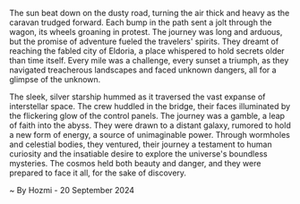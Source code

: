 
The sun beat down on the dusty road, turning the air thick and heavy as the caravan trudged forward. Each bump in the path sent a jolt through the wagon, its wheels groaning in protest. The journey was long and arduous, but the promise of adventure fueled the travelers' spirits.  They dreamt of reaching the fabled city of Eldoria, a place whispered to hold secrets older than time itself. Every mile was a challenge, every sunset a triumph, as they navigated treacherous landscapes and faced unknown dangers, all for a glimpse of the unknown. 

The sleek, silver starship hummed as it traversed the vast expanse of interstellar space.  The crew huddled in the bridge, their faces illuminated by the flickering glow of the control panels. The journey was a gamble, a leap of faith into the abyss.  They were drawn to a distant galaxy, rumored to hold a new form of energy, a source of unimaginable power.  Through wormholes and celestial bodies, they ventured, their journey a testament to human curiosity and the insatiable desire to explore the universe's boundless mysteries.  The cosmos held both beauty and danger, and they were prepared to face it all, for the sake of discovery. 

~ By Hozmi - 20 September 2024
